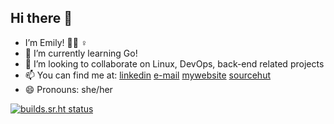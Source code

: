 ## Hi there 👋

-  I’m Emily! 🏳️‍⚧️ ♀️
- 🌱 I’m currently learning Go!
- 👯 I’m looking to collaborate on Linux, DevOps, back-end related projects
- 📫 You can find me at: [linkedin](https://www.linkedin.com/in/dimitrios-m-a288a7215/) [e-mail](mailto:emiliamakri@tuta.com) [mywebsite](https://cheerios.gr) [sourcehut](https://git.sr.ht/~emilyinspace)
- 😄 Pronouns: she/her

[![builds.sr.ht status](https://builds.sr.ht/~emilyinspace.svg)](https://builds.sr.ht/~emilyinspace?)
